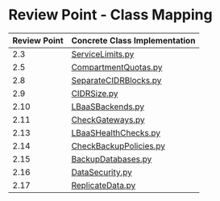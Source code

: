 # Review Point - Class Mapping

| Review Point | Concrete Class Implementation                           |
|--------------|---------------------------------------------------------|
| 2.3          | [ServiceLimits.py](ServiceLimits.py) 
| 2.5          | [CompartmentQuotas.py](CompartmentQuotas.py) 
| 2.8          | [SeparateCIDRBlocks.py](SeparateCIDRBlocks.py)
| 2.9          | [CIDRSize.py](CIDRSize.py)
| 2.10         | [LBaaSBackends.py](LBaaSBackends.py)
| 2.11         | [CheckGateways.py](CheckGateways.py)
| 2.13         | [LBaaSHealthChecks.py](LBaaSHealthChecks.py)
| 2.14         | [CheckBackupPolicies.py](CheckBackupPolicies.py)
| 2.15         | [BackupDatabases.py](BackupDatabases.py)
| 2.16         | [DataSecurity.py](DataSecurity.py)
| 2.17         | [ReplicateData.py](ReplicateData.py)
